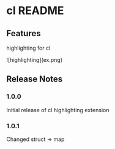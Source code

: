 # cl README

## Features

highlighting for cl

\!\[highlighting\]\(ex.png\)

## Release Notes

### 1.0.0

Initial release of cl highlighting extension

### 1.0.1

Changed struct -> map
